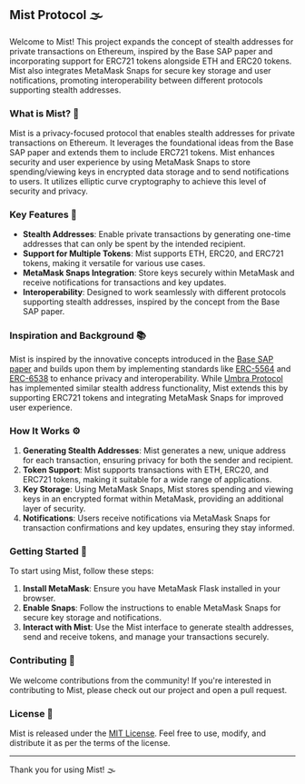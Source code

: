 ## Mist Protocol 🌫️

Welcome to Mist! This project expands the concept of stealth addresses for private transactions on Ethereum, inspired by the Base SAP paper and incorporating support for ERC721 tokens alongside ETH and ERC20 tokens. Mist also integrates MetaMask Snaps for secure key storage and user notifications, promoting interoperability between different protocols supporting stealth addresses.

### What is Mist? 🌟

Mist is a privacy-focused protocol that enables stealth addresses for private transactions on Ethereum. It leverages the foundational ideas from the Base SAP paper and extends them to include ERC721 tokens. Mist enhances security and user experience by using MetaMask Snaps to store spending/viewing keys in encrypted data storage and to send notifications to users. It utilizes elliptic curve cryptography to achieve this level of security and privacy.

### Key Features 🚀

- **Stealth Addresses**: Enable private transactions by generating one-time addresses that can only be spent by the intended recipient.
- **Support for Multiple Tokens**: Mist supports ETH, ERC20, and ERC721 tokens, making it versatile for various use cases.
- **MetaMask Snaps Integration**: Store keys securely within MetaMask and receive notifications for transactions and key updates.
- **Interoperability**: Designed to work seamlessly with different protocols supporting stealth addresses, inspired by the concept from the Base SAP paper.

### Inspiration and Background 📚

Mist is inspired by the innovative concepts introduced in the [Base SAP paper](https://arxiv.org/abs/2306.14272) and builds upon them by implementing standards like [ERC-5564](https://eips.ethereum.org/EIPS/eip-5564) and [ERC-6538](https://eips.ethereum.org/EIPS/eip-6538) to enhance privacy and interoperability. While [Umbra Protocol](https://github.com/ScopeLift/umbra-protocol) has implemented similar stealth address functionality, Mist extends this by supporting ERC721 tokens and integrating MetaMask Snaps for improved user experience.

### How It Works ⚙️

1. **Generating Stealth Addresses**: Mist generates a new, unique address for each transaction, ensuring privacy for both the sender and recipient.
2. **Token Support**: Mist supports transactions with ETH, ERC20, and ERC721 tokens, making it suitable for a wide range of applications.
3. **Key Storage**: Using MetaMask Snaps, Mist stores spending and viewing keys in an encrypted format within MetaMask, providing an additional layer of security.
4. **Notifications**: Users receive notifications via MetaMask Snaps for transaction confirmations and key updates, ensuring they stay informed.

### Getting Started 🚀

To start using Mist, follow these steps:

1. **Install MetaMask**: Ensure you have MetaMask Flask installed in your browser.
2. **Enable Snaps**: Follow the instructions to enable MetaMask Snaps for secure key storage and notifications.
3. **Interact with Mist**: Use the Mist interface to generate stealth addresses, send and receive tokens, and manage your transactions securely.

### Contributing 🤝

We welcome contributions from the community! If you're interested in contributing to Mist, please check out our project and open a pull request.

### License 📄

Mist is released under the [MIT License](LICENSE). Feel free to use, modify, and distribute it as per the terms of the license.

---

Thank you for using Mist! 🌫️

